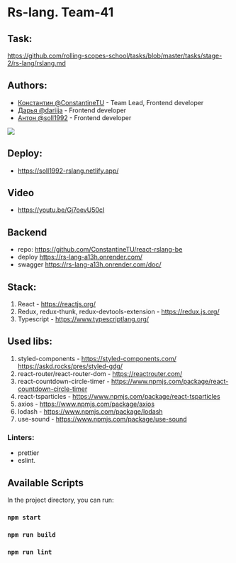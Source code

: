 # Rs-lang. Team-41

## Task: 
https://github.com/rolling-scopes-school/tasks/blob/master/tasks/stage-2/rs-lang/rslang.md

## Authors:
- [Константин @ConstantineTU](https://github.com/ConstantineTU) - Team Lead, Frontend developer
- [Дарья @dariija](https://github.com/dariija) - Frontend developer
- [Антон @soll1992](https://github.com/soll1992) - Frontend developer

![](https://user-images.githubusercontent.com/76487981/155051095-fb637a2f-8366-4172-b7da-3d3d540d539a.png)
## Deploy: 
- https://soll1992-rslang.netlify.app/

## Video
- https://youtu.be/Gj7oevU50cI 

## Backend 
- repo: https://github.com/ConstantineTU/react-rslang-be
- deploy https://rs-lang-a13h.onrender.com/
- swagger https://rs-lang-a13h.onrender.com/doc/

## Stack:  
1. React - https://reactjs.org/  
2. Redux, redux-thunk, redux-devtools-extension - https://redux.js.org/  
3. Typescript - https://www.typescriptlang.org/

## Used libs:  
1. styled-components - https://styled-components.com/ https://askd.rocks/pres/styled-gdg/  
2. react-router/react-router-dom - https://reactrouter.com/  
3. react-countdown-circle-timer - https://www.npmjs.com/package/react-countdown-circle-timer
4. react-tsparticles - https://www.npmjs.com/package/react-tsparticles
5. axios - https://www.npmjs.com/package/axios
6. lodash - https://www.npmjs.com/package/lodash
7. use-sound - https://www.npmjs.com/package/use-sound

### Linters:
- prettier
- eslint.

## Available Scripts

In the project directory, you can run:

### `npm start`

### `npm run build`

### `npm run lint`
